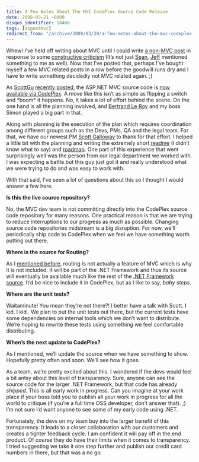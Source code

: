 ```yaml
---
title: A Few Notes About The MVC CodePlex Source Code Release
date: 2008-03-21 -0800
disqus_identifier: 18466
tags: [aspnetmvc]
redirect_from: "/archive/2008/03/20/a-few-notes-about-the-mvc-codeplex-source-code-release.aspx/"
---
```


Whew! I’ve held off writing about MVC until I could write [a non-MVC
post](https://haacked.com/archive/2008/03/21/is-pizza-brain-food.aspx "Is Pizza Brain Food?")
in response to some [constructive
criticism](http://lostechies.com/blogs/sean_chambers/archive/2008/02/26/what-happened-to-you-ve-been-haacked.aspx "What happened to my blog?")
(It’s not just
[Sean](http://lostechies.com/blogs/sean_chambers/ "Sean Chambers"),
[Jeff](http://codinghorror.com/ "Jeff Atwood") mentioned something to me
as well). Now that I’ve posted that, perhaps I’ve bought myself a few
MVC related posts in a row before the goodwill runs dry and I have to
write something decidedly not MVC related again. ;)

As [ScottGu](http://weblogs.asp.net/scottgu/ "Scott Guthrie") [recently
posted](http://weblogs.asp.net/scottgu/archive/2008/03/21/asp-net-mvc-source-code-now-available.aspx "Source Available"),
the ASP.NET MVC source code is [now available via
CodePlex](http://www.codeplex.com/aspnet/ "ASP.NET MVC CodePlex"). A
move like this isn’t as simple as flipping a switch and \*boom\* it
happens. No, it takes a lot of effort behind the scene. On the one hand
is all the planning involved, and [Bertrand Le
Roy](http://weblogs.asp.net/bleroy/ "Bertrand") and my boss Simon played
a big part in that.

Along with planning is the execution of the plan which requires
coordination among different groups such as the Devs, PMs, QA and the
legal team. For that, we have our newest PM [Scott
Galloway](http://www.mostlylucid.co.uk/ "Scott Galloway") to thank for
that effort. I helped a little bit with the planning and writing the
extremely short
[readme](javascript:__doPostBack(’ctl00$ctl00$Content$TabContentPanel$Content$ReleaseFiles$FileList$ctl01$FileNameLink’,’’) "Readme file")
(I didn’t know what to say) and
[roadmap](http://www.codeplex.com/aspnet/Wiki/View.aspx?title=Road%20Map&referringTitle=Home "ASP.NET MVC RoadMap").
One part of this experience that went surprisingly well was the person
from our legal department we worked with. I was expecting a battle but
this guy just got it and really understood what we were trying to do and
was easy to work with.

With that said, I’ve seen a lot of questions about this so I thought I
would answer a few here.

**Is this the live source repository?**

No, the MVC dev team is not committing directly into the CodePlex source
code repository for many reasons. One practical reason is that we are
trying to reduce interruptions to our progress as much as possible.
Changing source code repositories midstream is a big disruption. For
now, we’ll periodically ship code to CodePlex when we feel we have
something worth putting out there.

**Where is the source for Routing?**

As I [mentioned
before](https://haacked.com/archive/2008/03/10/thoughts-on-asp.net-mvc-preview-2-and-beyond.aspx "Thoughts on Preview 2"),
routing is not actually a feature of MVC which is why it is not
included. It will be part of the .NET Framework and thus its source will
eventually be available much like the rest of the [.NET Framework
source](http://weblogs.asp.net/scottgu/archive/2008/01/16/net-framework-library-source-code-now-available.aspx ".NET Framework Source is now available").
It’d be nice to include it in CodePlex, but as I like to say, *baby
steps*.

**Where are the unit tests?**

Waitaminute! You mean they’re not there?! I better have a talk with
Scott. I kid. I kid.  We plan to put the unit tests out there, but the
current tests have some dependencies on internal tools which we don’t
want to distribute. We’re hoping to rewrite these tests using something
we feel comfortable distributing.

**When’s the next update to CodePlex?**

As I mentioned, we’ll update the source when we have something to show.
Hopefully pretty often and soon. We’ll see how it goes.

As a team, we’re pretty excited about this. I wondered if the devs would
feel a bit antsy about this level of transparency. Sure, anyone can see
the source code for the larger .NET Framework, but that code has already
*shipped*. This is all early work in progress. Can you imagine at your
work place if your boss told *you* to publish all your work in progress
for all the world to critique (if you’re a full time OSS developer,
don’t answer that). ;) I’m not sure I’d want anyone to see some of my
early code using .NET.

Fortunately, the devs on my team buy into the larger benefit of this
transparency. It leads to a closer collaboration with our customers and
creates a tighter feedback cycle. I am confident it will pay off in the
end product. Of course they do have their limits when it comes to
transparency. I tried suggesting we take it one step further and publish
our credit card numbers in there, but that was a no go.


